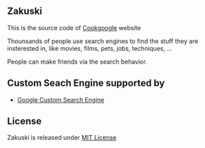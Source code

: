 ## Zakuski
This is the source code of [Cookgoogle](http://cookgoogle.com) website

Thounsands of  people use search engines to find the stuff they are insterested in, like movies, films, pets, jobs, techniques, ...

People can make friends via the search behavior.

## Custom Seach Engine supported by
* [Google Custom Search Engine](http://google.com/cse)

## License

Zakuski is released under [MIT License](http://opensource.org/licenses/MIT)

